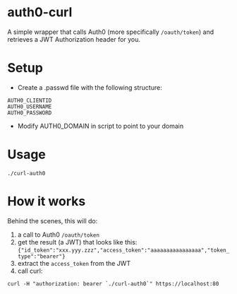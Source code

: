 auth0-curl
==========

A simple wrapper that calls Auth0 (more specifically `/oauth/token`) and retrieves a JWT
Authorization header for you.

# Setup
- Create a .passwd file with the following structure:
```
AUTH0_CLIENTID
AUTH0_USERNAME
AUTH0_PASSWORD
```

- Modify AUTH0_DOMAIN in script to point to your domain


# Usage
``` ./curl-auth0 ```

# How it works
Behind the scenes, this will do:

1. a call to Auth0 `/oauth/token`
2. get the result (a JWT) that looks like this: `{"id_token":"xxx.yyy.zzz","access_token":"aaaaaaaaaaaaaaaa","token_type":"bearer"}`
3. extract the `access_token` from the JWT
4. call curl:

```
curl -H "authorization: bearer `./curl-auth0`" https://localhost:80
```
